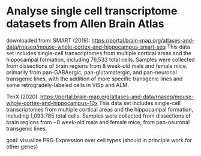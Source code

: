 # Analyse single cell transcriptome datasets from Allen Brain Atlas

downloaded from:
SMART (2019):
https://portal.brain-map.org/atlases-and-data/rnaseq/mouse-whole-cortex-and-hippocampus-smart-seq
This data set includes single-cell transcriptomes from
multiple cortical areas and the hippocampal formation, including 76,533 total
cells. Samples were collected from dissections of brain regions from 8
week-old male and female mice, primarily from pan-GABAergic,
pan-glutamatergic, and pan-neuronal transgenic lines, with the addition of
more specific transgenic lines and some retrogradely-labeled cells in VISp
and ALM.


TenX (2020): https://portal.brain-map.org/atlases-and-data/rnaseq/mouse-whole-cortex-and-hippocampus-10x
This data set includes single-cell transcriptomes from multiple cortical
areas and the hippocampal formation, including 1,093,785 total cells. Samples
were collected from dissections of brain regions from ~8 week-old male and
female mice, from pan-neuronal transgenic lines.


goal: visualize PRG-Expression over cell types (should in principle work for other genes)
